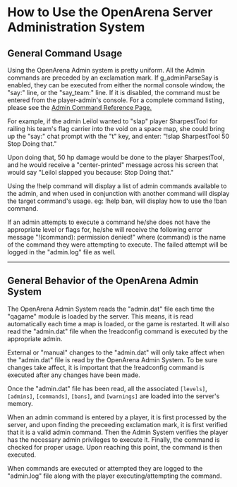 # How to Use the OpenArena Server Administration System #

## General Command Usage ##
Using the OpenArena Admin system is pretty uniform.  All the Admin commands are preceded by an exclamation mark. If g\_adminParseSay is enabled, they can be executed from either the normal console window, the "say:" line, or the "say\_team:" line.  If it is disabled, the command must be entered from the player-admin's console. For a complete command listing, please see the [Admin Command Reference Page.](Admin_Commands.md)

For example, if the admin Leilol wanted to "slap" player SharpestTool for railing his team's flag carrier into the void on a space map, she could bring up the "say:" chat prompt with the "t" key, and enter: "!slap SharpestTool 50 Stop Doing that."

Upon doing that, 50 hp damage would be done to the player SharpestTool, and he would receive a "center-printed" message across his screen that would say "Leilol slapped you because: Stop Doing that."

Using the !help command will display a list of admin commands available to the admin, and when used in conjunction with another command will display the target command's usage.  eg: !help ban, will display how to use the !ban command.

If an admin attempts to execute a command he/she does not have the appropriate level or flags for, he/she will receive the following error message "!(command): permission denied!" where (command) is the name of the command they were attempting to execute.  The failed attempt will be logged in the "admin.log" file as well.

---


## General Behavior of the OpenArena Admin System ##

The OpenArena Admin System reads the "admin.dat" file each time the "qagame" module is loaded by the server.   This means, it is read automatically each time a map is loaded, or the game is restarted.  It will also read the "admin.dat" file when the !readconfig command is executed by the appropriate admin.

External or "manual" changes to the "admin.dat" will only take affect when the "admin.dat" file is read by the OpenArena Admin System.  To be sure changes take affect, it is important that the !readconfig command is executed after any changes have been made.

Once the "admin.dat" file has been read, all the associated `[levels]`, `[admins]`, `[commands]`, `[bans]`, and `[warnings]` are loaded into the server's memory.

When an admin command is entered by a player, it is first processed by the server, and upon finding the preceeding exclamation mark, it is first verified that it is a valid admin command.  Then the Admin System verifies the player has the necessary admin privileges to execute it.  Finally, the command is checked for proper usage. Upon reaching this point, the command is then executed.

When commands are executed or attempted they are logged to the "admin.log" file along with the player executing/attempting the command.


